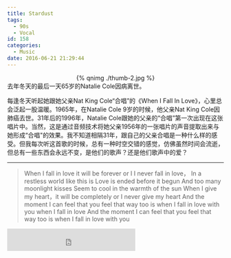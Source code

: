 ```yaml
---
title: Stardust
tags:
  - 90s
  - Vocal
id: 158
categories:
  - Music
date: 2016-06-21 21:29:44
---
```

<div align=center>
{% qnimg ./thumb-2.jpg %}
</div>
去年冬天的最后一天65岁的Natalie Cole因病离世。

每逢冬天听起她跟她父亲Nat King Cole“合唱”的《When I Fall In Love》，心里总会泛起一股温暖。1965年，在Natalie Cole 9岁的时候，他父亲Nat King Cole因肺癌去世。31年后的1996年，Natalie Cole跟她的父亲的“合唱”第一次出现在这张唱片中。当然，这是通过音频技术将她父亲1956年的一张唱片的声音提取出来与她形成“合唱"的效果。我不知道相隔31年，跟自己的父亲合唱是一种什么样的感受。但我每次听这首歌的时候，总有一种时空交错的感觉，仿佛虽然时间会流逝，但总有一些东西会永远不变，是他们的歌声？还是他们歌声中的爱？
* * *
> When I fall in love it will be forever or I I never fall in love，
In a restless world like this is
Love is ended before it begun
And too many moonlight kisses
Seem to cool in the warmth of the sun
When I give my heart，it will be completely or I never give my heart
And the moment I can feel that you feel that way too
is when I fall in love with you
when I fall in love
And the moment I can feel that you feel that way too
is when I fall in love with you

<iframe frameborder="no" border="0" marginwidth="0" marginheight="0" width=298 height=52 src="http://music.163.com/outchain/player?type=2&id=21265141&auto=0&height=32"></iframe>